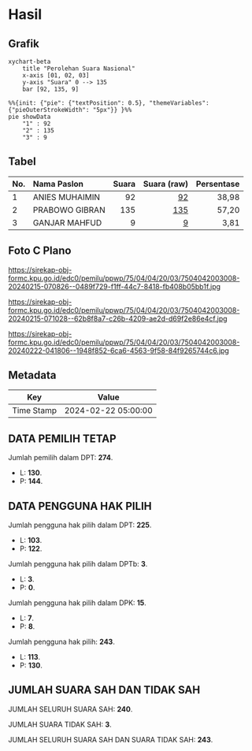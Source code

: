 # Hasil

## Grafik

```mermaid
xychart-beta
    title "Perolehan Suara Nasional"
    x-axis [01, 02, 03]
    y-axis "Suara" 0 --> 135
    bar [92, 135, 9]
```

```mermaid
%%{init: {"pie": {"textPosition": 0.5}, "themeVariables": {"pieOuterStrokeWidth": "5px"}} }%%
pie showData
    "1" : 92
    "2" : 135
    "3" : 9
```

## Tabel

| No. | Nama Paslon    | Suara | Suara (raw) | Persentase |
|:--- |:-------------- | -----:| -----------:| ----------:|
| 1   | ANIES MUHAIMIN | 92    | [92][p-1]   | 38,98      |
| 2   | PRABOWO GIBRAN | 135   | [135][p-2]  | 57,20      |
| 3   | GANJAR MAHFUD  | 9     | [9][p-3]    | 3,81       |


[p-1]: https://github.com/gigit-pemilu/pemilu-2024/blob/main/pilpres/hitung-suara/sub/75-gorontalo/sub/04-pohuwato/sub/04-marisa/sub/2003-marisa-selatan/sub/008-tps/sub/paslon-1.txt
[p-2]: https://github.com/gigit-pemilu/pemilu-2024/blob/main/pilpres/hitung-suara/sub/75-gorontalo/sub/04-pohuwato/sub/04-marisa/sub/2003-marisa-selatan/sub/008-tps/sub/paslon-2.txt
[p-3]: https://github.com/gigit-pemilu/pemilu-2024/blob/main/pilpres/hitung-suara/sub/75-gorontalo/sub/04-pohuwato/sub/04-marisa/sub/2003-marisa-selatan/sub/008-tps/sub/paslon-3.txt

## Foto C Plano

https://sirekap-obj-formc.kpu.go.id/edc0/pemilu/ppwp/75/04/04/20/03/7504042003008-20240215-070826--0489f729-f1ff-44c7-8418-fb408b05bb1f.jpg

https://sirekap-obj-formc.kpu.go.id/edc0/pemilu/ppwp/75/04/04/20/03/7504042003008-20240215-071028--62b8f8a7-c26b-4209-ae2d-d69f2e86e4cf.jpg

https://sirekap-obj-formc.kpu.go.id/edc0/pemilu/ppwp/75/04/04/20/03/7504042003008-20240222-041806--1948f852-6ca6-4563-9f58-84f9265744c6.jpg


## Metadata

| Key        | Value               |
| ---------- | ------------------- |
| Time Stamp | 2024-02-22 05:00:00 |


## DATA PEMILIH TETAP

Jumlah pemilih dalam DPT: **274**.
 * L: **130**.
 * P: **144**.

## DATA PENGGUNA HAK PILIH

Jumlah pengguna hak pilih dalam DPT: **225**.
 * L: **103**.
 * P: **122**.

Jumlah pengguna hak pilih dalam DPTb: **3**.
 * L: **3**.
 * P: **0**.

Jumlah pengguna hak pilih dalam DPK: **15**.
 * L: **7**.
 * P: **8**.

Jumlah pengguna hak pilih: **243**.
 * L: **113**.
 * P: **130**.

## JUMLAH SUARA SAH DAN TIDAK SAH

JUMLAH SELURUH SUARA SAH: **240**.

JUMLAH SUARA TIDAK SAH: **3**.

JUMLAH SELURUH SUARA SAH DAN SUARA TIDAK SAH: **243**.


